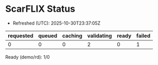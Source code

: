 ﻿# ScarFLIX Status

* Refreshed (UTC): 2025-10-30T23:37:05Z

| requested | queued | caching | validating | ready | failed |
|-----------|--------|---------|------------|-------|--------|
| 0 | 0 | 0 | 2 | 0 | 1 |

Ready (demo/rd): 1/0
